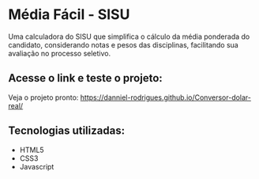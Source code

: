 # Média Fácil - SISU
Uma calculadora do SISU que simplifica o cálculo da média ponderada do candidato, considerando notas e pesos das disciplinas, facilitando sua avaliação no processo seletivo.

## Acesse o link e teste o projeto:
Veja o projeto pronto: https://danniel-rodrigues.github.io/Conversor-dolar-real/

## Tecnologias utilizadas:
* HTML5
* CSS3
* Javascript
